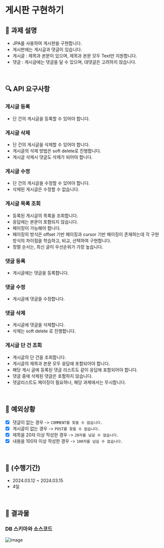 # 게시판 구현하기

## 📖 과제 설명
* JPA를 사용하여 게시판을 구현합니다.
* 게시판에는 게시글과 댓글이 있습니다.
* 게시글 : 제목과 본문이 있으며, 제목과 본문 모두 Text만 지원합니다.
* 댓글 : 게시글에는 댓글을 달 수 있으며, 대댓글은 고려하지 않습니다.

<br>

## 🔍 API 요구사항

### 게시글 등록
* 단 건의 게시글을 등록할 수 있어야 합니다.

### 게시글 삭제
* 단 건의 게시글을 삭제할 수 있어야 합니다.
* 게시글의 삭제 방법은 soft delete로 진행합니다.
* 게시글 삭제시 댓글도 삭제가 되어야 합니다.

### 게시글 수정
* 단 건의 게시글을 수정할 수 있어야 합니다.
* 삭제된 게시글은 수정할 수 없습니다.

### 게시글 목록 조회
* 등록된 게시글의 목록을 조회합니다.
* 응답에는 본문이 포함되지 않습니다.
* 페이징이 가능해야 합니다.
* 페이징의 방식은 offset 기반 페이징과 cursor 기반 페이징이 존재하는데 각 구현방식의 차이점을 학습하고, 비교, 선택하여 구현합니다.
* 정렬 순서는, 최신 글이 우선순위가 가장 높습니다.

### 댓글 등록
* 게시글에는 댓글을 등록합니다.

### 댓글 수정
* 게시글에 댓글을 수정합니다.

### 댓글 삭제
* 게시글에 댓글을 삭제합니다.
* 삭제는 soft delete 로 진행합니다.

### 게시글 단 건 조회
* 게시글의 단 건을 조회합니다.
* 게시글의 제목과 본문 모두 응답에 포함되어야 합니다.
* 해당 게시 글에 등록된 댓글 리스트도 같이 응답에 포함되어야 합니다.
* 댓글 중에 삭제된 댓글은 포함하지 않습니다.
* 댓글리스트도 페이징이 필요하나, 해당 과제에서는 무시합니다.

<br>

## 🚨 예외상황
- [x] 댓글이 없는 경우 -> `COMMENT를 찾을 수 없습니다.`
- [x] 게시글이 없는 경우 -> `POST를 찾을 수 없습니다.`
- [x] 제목을 20자 이상 작성한 경우 -> `20자를 넘길 수 없습니다.`
- [x] 내용을 100자 이상 작성한 경우 -> `100자를 넘길 수 없습니다.`
<br>

## 🎯 (수행기간)
* 2024.03.12 ~ 2024.03.15
* 4일
<br>

## 🚀 결과물
### DB 스키마와 소스코드
![image](https://github.com/ChangMinPark2/Spring-API-Modeling-PBL/assets/110027004/6f4e7d44-97e9-46f7-9fc8-548f0aa546fe)


